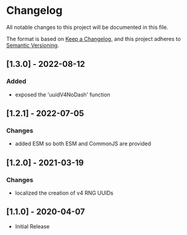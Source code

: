 # Changelog

All notable changes to this project will be documented in this file.

The format is based on [Keep a Changelog](https://keepachangelog.com/en/1.0.0/),
and this project adheres to [Semantic Versioning](https://semver.org/spec/v2.0.0.html).

## [1.3.0] - 2022-08-12

### Added

- exposed the 'uuidV4NoDash' function

## [1.2.1] - 2022-07-05

### Changes

- added ESM so both ESM and CommonJS are provided

## [1.2.0] - 2021-03-19

### Changes

- localized the creation of v4 RNG UUIDs

## [1.1.0] - 2020-04-07

- Initial Release
